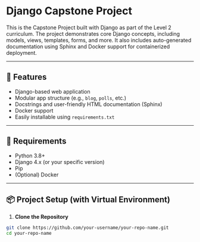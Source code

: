 # Django Capstone Project

This is the Capstone Project built with Django as part of the Level 2 curriculum. The project demonstrates core Django concepts, including models, views, templates, forms, and more. It also includes auto-generated documentation using Sphinx and Docker support for containerized deployment.

---

## 🚀 Features

- Django-based web application
- Modular app structure (e.g., `blog`, `polls`, etc.)
- Docstrings and user-friendly HTML documentation (Sphinx)
- Docker support
- Easily installable using `requirements.txt`

---

## 🧰 Requirements

- Python 3.8+
- Django 4.x (or your specific version)
- Pip
- (Optional) Docker

---

## 📦 Project Setup (with Virtual Environment)

1. **Clone the Repository**

```bash
git clone https://github.com/your-username/your-repo-name.git
cd your-repo-name
